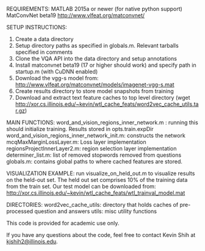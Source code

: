 REQUIREMENTS:
MATLAB 2015a or newer (for native python support)
MatConvNet beta19 http://www.vlfeat.org/matconvnet/

SETUP INSTRUCTIONS:
1. Create a data directory
2. Setup directory paths as specified in globals.m. Relevant tarballs specified in comments
3. Clone the VQA API into the data directory and setup annotations 
4. Install matconvnet beta19 (17 or higher should work) and specify path in startup.m (with CuDNN enabled)
5. Download the vgg-s model from: http://www.vlfeat.org/matconvnet/models/imagenet-vgg-s.mat
6. Create results directory to store model snapshots from training
7. Download and extract text feature caches to top level directory (wget http://xor.cs.illinois.edu/~kevin/wtl_cache_feats/word2vec_cache_utils.tar.gz)

MAIN FUNCTIONS:
word_and_vision_regions_inner_network.m : running this should initialize training. Results stored in opts.train.expDir
word_and_vision_regions_inner_network_init.m: constructs the network
mcqMaxMarginLossLayer.m: Loss layer implementation
regionsProjectInnerLayer2.m: region selection layer implementation
determiner_list.m: list of removed stopwords removed from questions
globals.m: contains global paths to where cached features are stored.

VISUALIZATION EXAMPLE:
run visualize_on_held_out.m to visualize results on the held-out set. The held out set comprises 10% of the training data from the train set.
Our test model can be downloaded from:  http://xor.cs.illinois.edu/~kevin/wtl_cache_feats/wtl_trainval_model.mat

DIRECTORIES:
word2vec_cache_utils: directory that holds caches of pre-processed question and answers
utils: misc utility functions 


This code is provided for academic use only.

If you have any questions about the code, feel free to contact Kevin Shih at kjshih2@illinois.edu.



